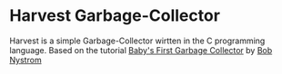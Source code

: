 # Harvest Garbage-Collector
Harvest is a simple Garbage-Collector wirtten in the C programming language. Based on the tutorial [Baby's First Garbage Collector](https://journal.stuffwithstuff.com/2013/12/08/babys-first-garbage-collector/) by [Bob Nystrom](https://x.com/intent/user?screen_name=munificentbob)
